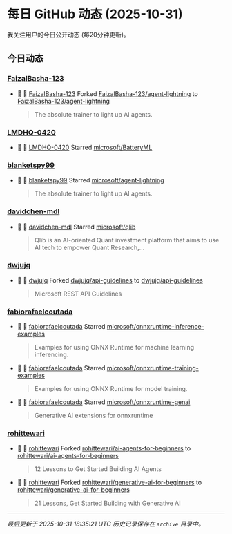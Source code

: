 # 每日 GitHub 动态 (2025-10-31)

我关注用户的今日公开动态 (每20分钟更新)。

## 今日动态

### [FaizalBasha-123](https://github.com/FaizalBasha-123)
- 🍴 👤 [FaizalBasha-123](https://github.com/FaizalBasha-123) Forked [FaizalBasha-123/agent-lightning](https://github.com/FaizalBasha-123/agent-lightning) to [FaizalBasha-123/agent-lightning](https://github.com/FaizalBasha-123/agent-lightning)
  > The absolute trainer to light up AI agents.

### [LMDHQ-0420](https://github.com/LMDHQ-0420)
- 🌟 👤 [LMDHQ-0420](https://github.com/LMDHQ-0420) Starred [microsoft/BatteryML](https://github.com/microsoft/BatteryML)

### [blanketspy99](https://github.com/blanketspy99)
- 🌟 👤 [blanketspy99](https://github.com/blanketspy99) Starred [microsoft/agent-lightning](https://github.com/microsoft/agent-lightning)
  > The absolute trainer to light up AI agents.

### [davidchen-mdl](https://github.com/davidchen-mdl)
- 🌟 👤 [davidchen-mdl](https://github.com/davidchen-mdl) Starred [microsoft/qlib](https://github.com/microsoft/qlib)
  > Qlib is an AI-oriented Quant investment platform that aims to use AI tech to empower Quant Research,...

### [dwjujq](https://github.com/dwjujq)
- 🍴 👤 [dwjujq](https://github.com/dwjujq) Forked [dwjujq/api-guidelines](https://github.com/dwjujq/api-guidelines) to [dwjujq/api-guidelines](https://github.com/dwjujq/api-guidelines)
  > Microsoft REST API Guidelines

### [fabiorafaelcoutada](https://github.com/fabiorafaelcoutada)
- 🌟 👤 [fabiorafaelcoutada](https://github.com/fabiorafaelcoutada) Starred [microsoft/onnxruntime-inference-examples](https://github.com/microsoft/onnxruntime-inference-examples)
  > Examples for using ONNX Runtime for machine learning inferencing.
- 🌟 👤 [fabiorafaelcoutada](https://github.com/fabiorafaelcoutada) Starred [microsoft/onnxruntime-training-examples](https://github.com/microsoft/onnxruntime-training-examples)
  > Examples for using ONNX Runtime for model training.
- 🌟 👤 [fabiorafaelcoutada](https://github.com/fabiorafaelcoutada) Starred [microsoft/onnxruntime-genai](https://github.com/microsoft/onnxruntime-genai)
  > Generative AI extensions for onnxruntime

### [rohittewari](https://github.com/rohittewari)
- 🍴 👤 [rohittewari](https://github.com/rohittewari) Forked [rohittewari/ai-agents-for-beginners](https://github.com/rohittewari/ai-agents-for-beginners) to [rohittewari/ai-agents-for-beginners](https://github.com/rohittewari/ai-agents-for-beginners)
  > 12 Lessons to Get Started Building AI Agents
- 🍴 👤 [rohittewari](https://github.com/rohittewari) Forked [rohittewari/generative-ai-for-beginners](https://github.com/rohittewari/generative-ai-for-beginners) to [rohittewari/generative-ai-for-beginners](https://github.com/rohittewari/generative-ai-for-beginners)
  > 21 Lessons, Get Started Building with Generative AI 


---
*最后更新于 2025-10-31 18:35:21 UTC*
*历史记录保存在 `archive` 目录中。*
